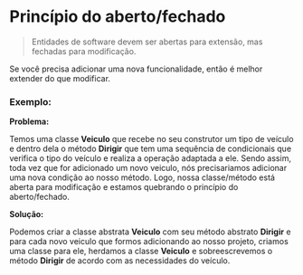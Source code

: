 # Princípio do aberto/fechado

> Entidades de software devem ser abertas para extensão, mas fechadas para modificação.

Se você precisa adicionar uma nova funcionalidade, então é melhor extender do que modificar.

### Exemplo:

**Problema:**

Temos uma classe **Veiculo** que recebe no seu construtor um tipo de veículo e dentro dela o método **Dirigir** que tem uma sequência de condicionais que verifica o tipo do veículo e realiza a operação adaptada a ele.
Sendo assim, toda vez que for adicionado um novo veiculo, nós precisariamos adicionar uma nova condição ao nosso método. Logo, nossa classe/método está aberta para modificação e estamos quebrando o princípio do aberto/fechado.

**Solução:**

Podemos criar a classe abstrata **Veiculo** com seu método abstrato **Dirigir** e para cada novo veiculo que formos adicionando ao nosso projeto, criamos uma classe para ele, herdamos a classe **Veiculo** e sobreescrevemos o método **Dirigir** de acordo com as necessidades do veículo.
